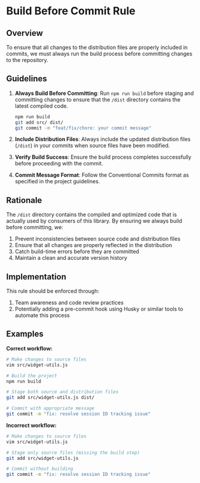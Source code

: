 # Build Before Commit Rule

## Overview

To ensure that all changes to the distribution files are properly included in commits, we must always run the build process before committing changes to the repository.

## Guidelines

1. **Always Build Before Committing**: Run `npm run build` before staging and committing changes to ensure that the `/dist` directory contains the latest compiled code.

   ```bash
   npm run build
   git add src/ dist/
   git commit -m "feat/fix/chore: your commit message"
   ```

2. **Include Distribution Files**: Always include the updated distribution files (`/dist`) in your commits when source files have been modified.

3. **Verify Build Success**: Ensure the build process completes successfully before proceeding with the commit.

4. **Commit Message Format**: Follow the Conventional Commits format as specified in the project guidelines.

## Rationale

The `/dist` directory contains the compiled and optimized code that is actually used by consumers of this library. By ensuring we always build before committing, we:

1. Prevent inconsistencies between source code and distribution files
2. Ensure that all changes are properly reflected in the distribution
3. Catch build-time errors before they are committed
4. Maintain a clean and accurate version history

## Implementation

This rule should be enforced through:

1. Team awareness and code review practices
2. Potentially adding a pre-commit hook using Husky or similar tools to automate this process

## Examples

**Correct workflow:**
```bash
# Make changes to source files
vim src/widget-utils.js

# Build the project
npm run build

# Stage both source and distribution files
git add src/widget-utils.js dist/

# Commit with appropriate message
git commit -m "fix: resolve session ID tracking issue"
```

**Incorrect workflow:**
```bash
# Make changes to source files
vim src/widget-utils.js

# Stage only source files (missing the build step)
git add src/widget-utils.js

# Commit without building
git commit -m "fix: resolve session ID tracking issue"
```
